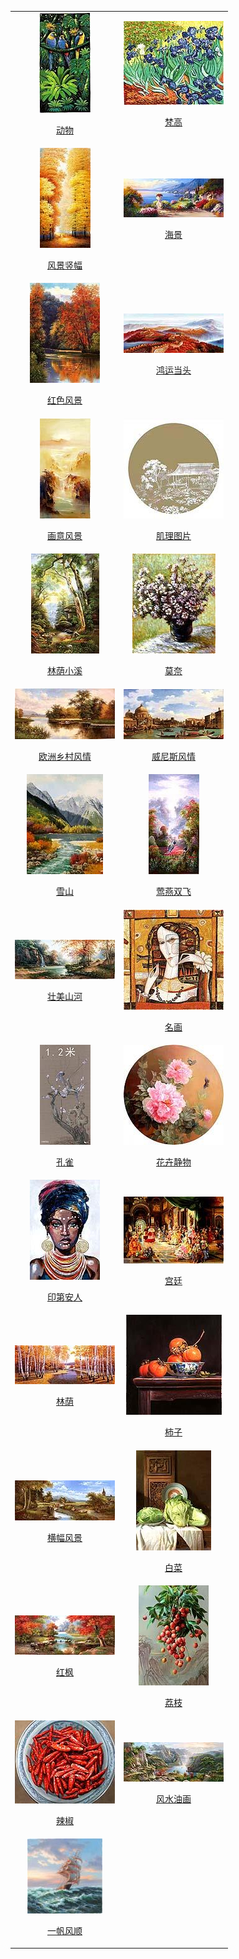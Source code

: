  <table>
     <tr>
         <td>
             <a href="Images\2021122101">
                 <flexbox>
                    <center>
                      <img maxwidth="150" maxheight="150" src="Images\2021122101\1\Thumbnails\Thumbnail.Jpeg" />
                    </center>
                    <center>
                       <p>动物</p>
                    </center>
                 </flexbox>
             </a>
         </td>
         <td>
             <a href="Images\2021122102">
                 <flexbox>
                    <center>
                      <img maxwidth="150" maxheight="150" src="Images\2021122102\1\Thumbnails\Thumbnail.Jpeg" />
                    </center>
                    <center>
                       <p>梵高</p>
                    </center>
                 </flexbox>
             </a>
         </td>
     </tr>
     <tr>
         <td>
             <a href="Images\2021122103">
                 <flexbox>
                    <center>
                      <img maxwidth="150" maxheight="150" src="Images\2021122103\1\Thumbnails\Thumbnail.Jpeg" />
                    </center>
                    <center>
                       <p>风景竖幅</p>
                    </center>
                 </flexbox>
             </a>
         </td>
         <td>
             <a href="Images\2021122104">
                 <flexbox>
                    <center>
                      <img maxwidth="150" maxheight="150" src="Images\2021122104\1\Thumbnails\Thumbnail.Jpeg" />
                    </center>
                    <center>
                       <p>海景</p>
                    </center>
                 </flexbox>
             </a>
         </td>
     </tr>
     <tr>
         <td>
             <a href="Images\2021122105">
                 <flexbox>
                    <center>
                      <img maxwidth="150" maxheight="150" src="Images\2021122105\1\Thumbnails\Thumbnail.Jpeg" />
                    </center>
                    <center>
                       <p>红色风景</p>
                    </center>
                 </flexbox>
             </a>
         </td>
         <td>
             <a href="Images\2021122106">
                 <flexbox>
                    <center>
                      <img maxwidth="150" maxheight="150" src="Images\2021122106\1\Thumbnails\Thumbnail.Jpeg" />
                    </center>
                    <center>
                       <p>鸿运当头</p>
                    </center>
                 </flexbox>
             </a>
         </td>
     </tr>
     <tr>
         <td>
             <a href="Images\2021122107">
                 <flexbox>
                    <center>
                      <img maxwidth="150" maxheight="150" src="Images\2021122107\1\Thumbnails\Thumbnail.Jpeg" />
                    </center>
                    <center>
                       <p>画意风景</p>
                    </center>
                 </flexbox>
             </a>
         </td>
         <td>
             <a href="Images\2021122108">
                 <flexbox>
                    <center>
                      <img maxwidth="150" maxheight="150" src="Images\2021122108\1\Thumbnails\Thumbnail.Jpeg" />
                    </center>
                    <center>
                       <p>肌理图片</p>
                    </center>
                 </flexbox>
             </a>
         </td>
     </tr>
     <tr>
         <td>
             <a href="Images\2021122109">
                 <flexbox>
                    <center>
                      <img maxwidth="150" maxheight="150" src="Images\2021122109\1\Thumbnails\Thumbnail.Jpeg" />
                    </center>
                    <center>
                       <p>林荫小溪</p>
                    </center>
                 </flexbox>
             </a>
         </td>
         <td>
             <a href="Images\2021122110">
                 <flexbox>
                    <center>
                      <img maxwidth="150" maxheight="150" src="Images\2021122110\1\Thumbnails\Thumbnail.Jpeg" />
                    </center>
                    <center>
                       <p>莫奈</p>
                    </center>
                 </flexbox>
             </a>
         </td>
     </tr>
     <tr>
         <td>
             <a href="Images\2021122111">
                 <flexbox>
                    <center>
                      <img maxwidth="150" maxheight="150" src="Images\2021122111\1\Thumbnails\Thumbnail.Jpeg" />
                    </center>
                    <center>
                       <p>欧洲乡村风情</p>
                    </center>
                 </flexbox>
             </a>
         </td>
         <td>
             <a href="Images\2021122112">
                 <flexbox>
                    <center>
                      <img maxwidth="150" maxheight="150" src="Images\2021122112\1\Thumbnails\Thumbnail.Jpeg" />
                    </center>
                    <center>
                       <p>威尼斯风情</p>
                    </center>
                 </flexbox>
             </a>
         </td>
     </tr>
     <tr>
         <td>
             <a href="Images\2021122113">
                 <flexbox>
                    <center>
                      <img maxwidth="150" maxheight="150" src="Images\2021122113\1\Thumbnails\Thumbnail.Jpeg" />
                    </center>
                    <center>
                       <p>雪山</p>
                    </center>
                 </flexbox>
             </a>
         </td>
         <td>
             <a href="Images\2021122114">
                 <flexbox>
                    <center>
                      <img maxwidth="150" maxheight="150" src="Images\2021122114\1\Thumbnails\Thumbnail.Jpeg" />
                    </center>
                    <center>
                       <p>莺燕双飞</p>
                    </center>
                 </flexbox>
             </a>
         </td>
     </tr>
     <tr>
         <td>
             <a href="Images\2021122115">
                 <flexbox>
                    <center>
                      <img maxwidth="150" maxheight="150" src="Images\2021122115\1\Thumbnails\Thumbnail.Jpeg" />
                    </center>
                    <center>
                       <p>壮美山河</p>
                    </center>
                 </flexbox>
             </a>
         </td>
         <td>
             <a href="Images\2022010101">
                 <flexbox>
                    <center>
                      <img maxwidth="150" maxheight="150" src="Images\2022010101\1\Thumbnails\Thumbnail.Jpeg" />
                    </center>
                    <center>
                       <p>名画</p>
                    </center>
                 </flexbox>
             </a>
         </td>
     </tr>
     <tr>
         <td>
             <a href="Images\2022010102">
                 <flexbox>
                    <center>
                      <img maxwidth="150" maxheight="150" src="Images\2022010102\1\Thumbnails\Thumbnail.Jpeg" />
                    </center>
                    <center>
                       <p>孔雀</p>
                    </center>
                 </flexbox>
             </a>
         </td>
         <td>
             <a href="Images\2022010103">
                 <flexbox>
                    <center>
                      <img maxwidth="150" maxheight="150" src="Images\2022010103\1\Thumbnails\Thumbnail.Jpeg" />
                    </center>
                    <center>
                       <p>花卉静物</p>
                    </center>
                 </flexbox>
             </a>
         </td>
     </tr>
     <tr>
         <td>
             <a href="Images\2022010104">
                 <flexbox>
                    <center>
                      <img maxwidth="150" maxheight="150" src="Images\2022010104\1\Thumbnails\Thumbnail.Jpeg" />
                    </center>
                    <center>
                       <p>印第安人</p>
                    </center>
                 </flexbox>
             </a>
         </td>
         <td>
             <a href="Images\2022010105">
                 <flexbox>
                    <center>
                      <img maxwidth="150" maxheight="150" src="Images\2022010105\1\Thumbnails\Thumbnail.Jpeg" />
                    </center>
                    <center>
                       <p>宫廷</p>
                    </center>
                 </flexbox>
             </a>
         </td>
     </tr>
     <tr>
         <td>
             <a href="Images\2022010106">
                 <flexbox>
                    <center>
                      <img maxwidth="150" maxheight="150" src="Images\2022010106\1\Thumbnails\Thumbnail.Jpeg" />
                    </center>
                    <center>
                       <p>林荫</p>
                    </center>
                 </flexbox>
             </a>
         </td>
         <td>
             <a href="Images\2022010107">
                 <flexbox>
                    <center>
                      <img maxwidth="150" maxheight="150" src="Images\2022010107\1\Thumbnails\Thumbnail.Jpeg" />
                    </center>
                    <center>
                       <p>柿子</p>
                    </center>
                 </flexbox>
             </a>
         </td>
     </tr>
     <tr>
         <td>
             <a href="Images\2022010108">
                 <flexbox>
                    <center>
                      <img maxwidth="150" maxheight="150" src="Images\2022010108\1\Thumbnails\Thumbnail.Jpeg" />
                    </center>
                    <center>
                       <p>横幅风景</p>
                    </center>
                 </flexbox>
             </a>
         </td>
         <td>
             <a href="Images\2022010109">
                 <flexbox>
                    <center>
                      <img maxwidth="150" maxheight="150" src="Images\2022010109\1\Thumbnails\Thumbnail.Jpeg" />
                    </center>
                    <center>
                       <p>白菜</p>
                    </center>
                 </flexbox>
             </a>
         </td>
     </tr>
     <tr>
         <td>
             <a href="Images\2022010110">
                 <flexbox>
                    <center>
                      <img maxwidth="150" maxheight="150" src="Images\2022010110\1\Thumbnails\Thumbnail.Jpeg" />
                    </center>
                    <center>
                       <p>红枫</p>
                    </center>
                 </flexbox>
             </a>
         </td>
         <td>
             <a href="Images\2022010111">
                 <flexbox>
                    <center>
                      <img maxwidth="150" maxheight="150" src="Images\2022010111\1\Thumbnails\Thumbnail.Jpeg" />
                    </center>
                    <center>
                       <p>荔枝</p>
                    </center>
                 </flexbox>
             </a>
         </td>
     </tr>
     <tr>
         <td>
             <a href="Images\2022010112">
                 <flexbox>
                    <center>
                      <img maxwidth="150" maxheight="150" src="Images\2022010112\1\Thumbnails\Thumbnail.Jpeg" />
                    </center>
                    <center>
                       <p>辣椒</p>
                    </center>
                 </flexbox>
             </a>
         </td>
         <td>
             <a href="Images\2022010113">
                 <flexbox>
                    <center>
                      <img maxwidth="150" maxheight="150" src="Images\2022010113\1\Thumbnails\Thumbnail.Jpeg" />
                    </center>
                    <center>
                       <p>风水油画</p>
                    </center>
                 </flexbox>
             </a>
         </td>
     </tr>
     <tr>
         <td>
             <a href="Images\2022010114">
                 <flexbox>
                    <center>
                      <img maxwidth="150" maxheight="150" src="Images\2022010114\1\Thumbnails\Thumbnail.Jpeg" />
                    </center>
                    <center>
                       <p>一帆风顺</p>
                    </center>
                 </flexbox>
             </a>
         </td>
     </tr>
 </table>
